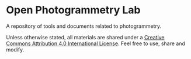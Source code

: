 # Open Photogrammetry Lab

A repository of tools and documents related to photogrammetry.


Unless otherwise stated, all materials are shared under a [Creative Commons Attribution 4.0 International License](http://creativecommons.org/licenses/by/4.0/).
Feel free to use, share and modify.
